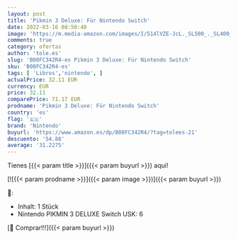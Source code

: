 ```yaml
---
layout: post
title: 'Pikmin 3 Deluxe: Für Nintendo Switch'
date: 2022-03-16 08:50:40
image: 'https://m.media-amazon.com/images/I/514lVZE-JcL._SL500_._SL400_.jpg'
comments: true
category: ofertas
author: 'tole.es'
slug: 'B08FC342R4-es Pikmin 3 Deluxe: Für Nintendo Switch'
sku: 'B08FC342R4-es'
tags: [ 'Libros','nintendo', ]
actualPrice: 32.11 EUR
currency: EUR
price: 32.11
comparePrice: 71.17 EUR
prodname: 'Pikmin 3 Deluxe: Für Nintendo Switch'
country: 'es'
flag: '🇪🇸'
brand: 'Nintendo'
buyurl: 'https://www.amazon.es/dp/B08FC342R4/?tag=tolees-21'
descuento: '54.88'
average: '31.2275'
---
```


Tienes [{{< param title >}}]({{< param buyurl >}}) aqui!

[![{{< param prodname >}}]({{< param image >}})]({{< param buyurl >}})

🔎:

- Inhalt: 1 Stück
- Nintendo PIKMIN 3 DELUXE Switch USK: 6

[🛒 Comprar!!!]({{< param buyurl >}})

